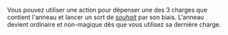 Vous pouvez utiliser une action pour dépenser une des 3 charges que contient l'anneau et lancer un sort de [_souhait_](/grimoire/souhait/) par son biais. L'anneau devient ordinaire et non-magique dès que vous utilisez sa dernière charge.
